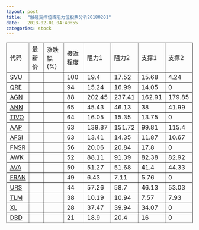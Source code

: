 ```yaml
---
layout: post
title:  "触碰支撑位或阻力位股票分析20180201"
date:   2018-02-01 04:40:55
categories: stock
---
```

<script type="text/javascript">
var stockList = []
stockList.push('gb_svu');
stockList.push('gb_qre');
stockList.push('gb_agn');
stockList.push('gb_ann');
stockList.push('gb_tivo');
stockList.push('gb_aap');
stockList.push('gb_afsi');
stockList.push('gb_fnsr');
stockList.push('gb_awk');
stockList.push('gb_ava');
stockList.push('gb_fran');
stockList.push('gb_urs');
stockList.push('gb_tlm');
stockList.push('gb_xl');
stockList.push('gb_dbd');
</script>
<table border="1">
 <tr>
 <td>代码</td>
 <td>最新价</td>
 <td>涨跌幅(%)</td>
 <td>接近程度</td>
 <td>阻力1</td>
 <td>阻力2</td>
 <td>支撑1</td>
 <td>支撑2</td>
</tr>
  <tr id="svu" class="green">
  <td><a href="http://stock.finance.sina.com.cn/usstock/quotes/SVU.html" target="_blank">SVU</a></td><td></td><td></td><td>100</td><td>19.4</td><td>17.52</td><td>15.68</td><td>4.24</td></tr>
  <tr id="qre" class="red">
  <td><a href="http://stock.finance.sina.com.cn/usstock/quotes/QRE.html" target="_blank">QRE</a></td><td></td><td></td><td>94</td><td>15.24</td><td>16.99</td><td>14.05</td><td>0</td></tr>
  <tr id="agn" class="green">
  <td><a href="http://stock.finance.sina.com.cn/usstock/quotes/AGN.html" target="_blank">AGN</a></td><td></td><td></td><td>88</td><td>202.45</td><td>237.41</td><td>162.91</td><td>179.85</td></tr>
  <tr id="ann" class="red">
  <td><a href="http://stock.finance.sina.com.cn/usstock/quotes/ANN.html" target="_blank">ANN</a></td><td></td><td></td><td>65</td><td>45.43</td><td>46.13</td><td>38</td><td>41.99</td></tr>
  <tr id="tivo" class="green">
  <td><a href="http://stock.finance.sina.com.cn/usstock/quotes/TIVO.html" target="_blank">TIVO</a></td><td></td><td></td><td>64</td><td>16.05</td><td>15.35</td><td>13.75</td><td>0</td></tr>
  <tr id="aap" class="green">
  <td><a href="http://stock.finance.sina.com.cn/usstock/quotes/AAP.html" target="_blank">AAP</a></td><td></td><td></td><td>63</td><td>139.87</td><td>151.72</td><td>99.81</td><td>115.4</td></tr>
  <tr id="afsi" class="green">
  <td><a href="http://stock.finance.sina.com.cn/usstock/quotes/AFSI.html" target="_blank">AFSI</a></td><td></td><td></td><td>63</td><td>13.41</td><td>14.35</td><td>11.87</td><td>10.67</td></tr>
  <tr id="fnsr" class="green">
  <td><a href="http://stock.finance.sina.com.cn/usstock/quotes/FNSR.html" target="_blank">FNSR</a></td><td></td><td></td><td>56</td><td>20.06</td><td>20.84</td><td>17.8</td><td>0</td></tr>
  <tr id="awk" class="green">
  <td><a href="http://stock.finance.sina.com.cn/usstock/quotes/AWK.html" target="_blank">AWK</a></td><td></td><td></td><td>52</td><td>88.11</td><td>91.39</td><td>82.38</td><td>82.92</td></tr>
  <tr id="ava" class="red">
  <td><a href="http://stock.finance.sina.com.cn/usstock/quotes/AVA.html" target="_blank">AVA</a></td><td></td><td></td><td>50</td><td>51.27</td><td>51.68</td><td>41.4</td><td>44.33</td></tr>
  <tr id="fran" class="green">
  <td><a href="http://stock.finance.sina.com.cn/usstock/quotes/FRAN.html" target="_blank">FRAN</a></td><td></td><td></td><td>49</td><td>6.43</td><td>7.11</td><td>5.76</td><td>0</td></tr>
  <tr id="urs" class="green">
  <td><a href="http://stock.finance.sina.com.cn/usstock/quotes/URS.html" target="_blank">URS</a></td><td></td><td></td><td>44</td><td>57.26</td><td>58.7</td><td>46.13</td><td>53.03</td></tr>
  <tr id="tlm" class="green">
  <td><a href="http://stock.finance.sina.com.cn/usstock/quotes/TLM.html" target="_blank">TLM</a></td><td></td><td></td><td>38</td><td>10.19</td><td>10.94</td><td>7.57</td><td>7.93</td></tr>
  <tr id="xl" class="red">
  <td><a href="http://stock.finance.sina.com.cn/usstock/quotes/XL.html" target="_blank">XL</a></td><td></td><td></td><td>28</td><td>37.47</td><td>39.94</td><td>34.07</td><td>0</td></tr>
  <tr id="dbd" class="red">
  <td><a href="http://stock.finance.sina.com.cn/usstock/quotes/DBD.html" target="_blank">DBD</a></td><td></td><td></td><td>21</td><td>18.9</td><td>20.4</td><td>16</td><td>0</td></tr>
</table>
